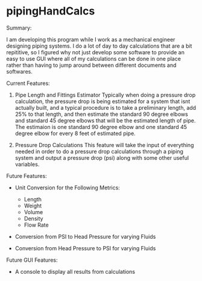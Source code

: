 # pipingHandCalcs

Summary:

I am developing this program while I work as a mechanical engineer designing piping systems. I do a lot of day to day calculations that are a bit repititive, so I 
figured why not just develop some software to provide an easy to use GUI where all of my calculations can be done in one place rather than having to jump around 
between different documents and softwares.



Current Features:

1) Pipe Length and Fittings Estimator
    Typically when doing a pressure drop calculation, the pressure drop is being estimated for a system that isnt actually built, and a typical procedure is to take a
    preliminary length, add 25% to that length, and then estimate the standard 90 degree elbows and standard 45 degree elbows that will be the estimated length of pipe. 
    The estimaion is one standard 90 degree elbow and one standard 45 degree elbow for every 8 feet of estimated pipe.
  
2) Pressure Drop Calculations
    This feature will take the input of everything needed in order to do a pressure drop calculations through a piping system and output a pressure drop (psi) along with 
    some other useful variables.
    


Future Features:
  
- Unit Conversion for the Following Metrics:
  - Length
  - Weight
  - Volume
  - Density
  - Flow Rate

- Conversion from PSI to Head Pressure for varying Fluids
- Conversion from Head Pressure to PSI for varying Fluids




Future GUI Features:

- A console to display all results from calculations
